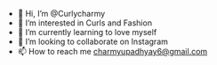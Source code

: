 - 👋 Hi, I’m @Curlycharmy
- 👀 I’m interested in Curls and Fashion
- 🌱 I’m currently learning to love myself
- 💞️ I’m looking to collaborate on Instagram 
- 📫 How to reach me charmyupadhyay6@gmail.com

<!---
Curlycharmy/Curlycharmy is a ✨ special ✨ repository because its `README.md` (this file) appears on your GitHub profile.
You can click the Preview link to take a look at your changes.
--->
